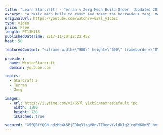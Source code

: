```yaml
---
title: "Learn Starcraft! - Terran v Zerg Mech Build Order! (Updated 2018)"
excerpt: "A basic mech build to roast and toast the horrendous zerg. Meant for lower level players looking for some direction! -- Watch live at https://www.twitch.tv/wintergaming"
originalUrl: https://youtube.com/watch?v=GS7l_y1cbSc
type: video
price: Free
length: PT13M11S
publishedDateTime: 2017-11-20T12:22:45Z
heat: 50

featuredContent: "<iframe width=\"800\" height=\"500\" frameborder=\"0\" src=\"https://www.youtube.com/embed/GS7l_y1cbSc\" allow=\"accelerometer; autoplay; encrypted-media; gyroscope; picture-in-picture\" allowfullscreen></iframe>"

provider:
  name: WinterStarcraft
  domain: youtube.com

topics:
  - StarCraft 2
  - Terran
  - Zerg

images:
  - url: https://i.ytimg.com/vi/GS7l_y1cbSc/maxresdefault.jpg
    width: 1280
    height: 720
    isCached: true

secured: "X5SQBfYQGNLndzMb466PjEDkq31zgVRnvTZ0eovYvldkIq2fcqRW68m2ELhm+Pc/AnbakyTdaGcM5+OKjx+UWbMEvovO0WPargz2wFpQvJOksdtLBuhY+9R+G0dI/ihH2LZwikv3zdFaVEpDeFpbhKxsfz7PWWV3Y4tdMSJ0h+QbR1EP+p2XVpOJFPh9dCqrdsmVJ1ROG5cCNM9YbS3agvfCNREZgffULtMi+ypuswAw9AUoUfJNumWIQC9VfEqnmkcMgdevVkVxNRR/vQvxDEH/3jODy5AUs8flLoUwsU/NV2JQvGkNsE5WV0L1ahxHO8cgULBMxZTWFwJwoDWqSmEwu7QPDWZkwcPPMfpOjgdQ5WN9LdOCB3dHaHCZvtGpGtTHMQYPSDMzNgh4AeyUxEMvaMwhdVdae1dwyVKBN9Q=;NeXHSkJaqhOi1h/gpsRMlA=="
---
```


